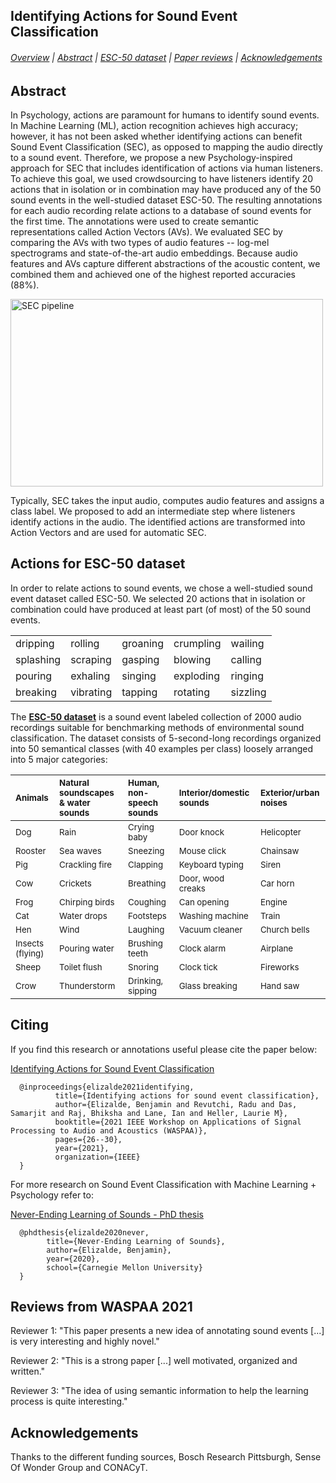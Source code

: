 ## Identifying Actions for Sound Event Classification

###### [Overview](#Identifying-Actions-for-Sound-Event-Classification) | [Abstract](#abstract) | [ESC-50 dataset](#ESC-50-dataset) | [Paper reviews](#Paper-reviews) | [Acknowledgements](#Acknowledgements)

## Abstract

In Psychology, actions are paramount for humans to identify sound events. In Machine Learning (ML), action recognition achieves high accuracy; however, it has not been asked whether  identifying actions can benefit Sound Event Classification (SEC), as opposed to mapping the audio directly to a sound event. Therefore, we propose a new Psychology-inspired approach for SEC that includes identification of actions via human listeners. To achieve this goal, we used crowdsourcing to have listeners identify 20 actions that in isolation or in combination may have produced any of the 50 sound events in the well-studied dataset ESC-50. The resulting annotations for each audio recording relate actions to a database of sound events for the first time. The annotations were used to create semantic representations called Action Vectors (AVs). We evaluated SEC by comparing the AVs with two types of audio features -- log-mel spectrograms and state-of-the-art audio embeddings. Because audio features and AVs capture different abstractions of the acoustic content, we combined them and achieved one of the highest reported accuracies (88%).

<img src="av_pipeline.png" alt="SEC pipeline" title="SEC pipeline" align="center" width="500" height="300" />

Typically, SEC takes the input audio, computes audio features and assigns a class label. We proposed to add an intermediate step where listeners identify actions in the audio. The identified actions are transformed into Action Vectors and are used for automatic SEC.

## Actions for ESC-50 dataset

In order to relate actions to sound events, we chose a well-studied sound event dataset called ESC-50. We selected 20 actions that in isolation or combination could have produced at least part (of most) of the 50 sound events.

||||||
| :--- | :--- | :--- | :--- | :--- |
|dripping |rolling |groaning |crumpling |wailing|
|splashing |scraping |gasping | blowing |calling |
|pouring   |exhaling |singing |exploding |ringing |
|breaking |vibrating |tapping |rotating |sizzling |


The [**ESC-50 dataset**](https://github.com/karolpiczak/ESC-50) is a sound event labeled collection of 2000 audio recordings suitable for benchmarking methods of environmental sound classification. The dataset consists of 5-second-long recordings organized into 50 semantical classes (with 40 examples per class) loosely arranged into 5 major categories:

| <sub>Animals</sub> | <sub>Natural soundscapes & water sounds </sub> | <sub>Human, non-speech sounds</sub> | <sub>Interior/domestic sounds</sub> | <sub>Exterior/urban noises</sub> |
| :--- | :--- | :--- | :--- | :--- |
| <sub>Dog</sub> | <sub>Rain</sub> | <sub>Crying baby</sub> | <sub>Door knock</sub> | <sub>Helicopter</sub></sub> |
| <sub>Rooster</sub> | <sub>Sea waves</sub> | <sub>Sneezing</sub> | <sub>Mouse click</sub> | <sub>Chainsaw</sub> |
| <sub>Pig</sub> | <sub>Crackling fire</sub> | <sub>Clapping</sub> | <sub>Keyboard typing</sub> | <sub>Siren</sub> |
| <sub>Cow</sub> | <sub>Crickets</sub> | <sub>Breathing</sub> | <sub>Door, wood creaks</sub> | <sub>Car horn</sub> |
| <sub>Frog</sub> | <sub>Chirping birds</sub> | <sub>Coughing</sub> | <sub>Can opening</sub> | <sub>Engine</sub> |
| <sub>Cat</sub> | <sub>Water drops</sub> | <sub>Footsteps</sub> | <sub>Washing machine</sub> | <sub>Train</sub> |
| <sub>Hen</sub> | <sub>Wind</sub> | <sub>Laughing</sub> | <sub>Vacuum cleaner</sub> | <sub>Church bells</sub> |
| <sub>Insects (flying)</sub> | <sub>Pouring water</sub> | <sub>Brushing teeth</sub> | <sub>Clock alarm</sub> | <sub>Airplane</sub> |
| <sub>Sheep</sub> | <sub>Toilet flush</sub> | <sub>Snoring</sub> | <sub>Clock tick</sub> | <sub>Fireworks</sub> |
| <sub>Crow</sub> | <sub>Thunderstorm</sub> | <sub>Drinking, sipping</sub> | <sub>Glass breaking</sub> | <sub>Hand saw</sub> |

## Citing

If you find this research or annotations useful please cite the paper below:

[Identifying Actions for Sound Event Classification](https://arxiv.org/abs/2104.12693)

      @inproceedings{elizalde2021identifying,
              title={Identifying actions for sound event classification},
              author={Elizalde, Benjamin and Revutchi, Radu and Das, Samarjit and Raj, Bhiksha and Lane, Ian and Heller, Laurie M},
              booktitle={2021 IEEE Workshop on Applications of Signal Processing to Audio and Acoustics (WASPAA)},
              pages={26--30},
              year={2021},
              organization={IEEE}
      }

For more research on Sound Event Classification with Machine Learning + Psychology refer to:

[Never-Ending Learning of Sounds - PhD thesis](https://kilthub.cmu.edu/ndownloader/files/25813502)

      @phdthesis{elizalde2020never,
            title={Never-Ending Learning of Sounds},
            author={Elizalde, Benjamin},
            year={2020},
            school={Carnegie Mellon University}
      }


## Reviews from WASPAA 2021

Reviewer 1: "This paper presents a new idea of annotating sound events [...] is very interesting and highly novel."

Reviewer 2: "This is a strong paper [...] well motivated, organized and written."

Reviewer 3: "The idea of using semantic information to help the learning process is quite interesting."

## Acknowledgements

Thanks to the different funding sources, Bosch Research Pittsburgh, Sense Of Wonder Group and CONACyT.
